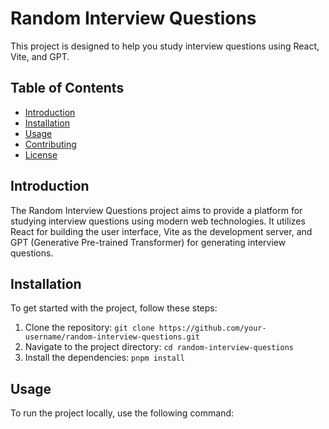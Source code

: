 # Random Interview Questions

This project is designed to help you study interview questions using React, Vite, and GPT.

## Table of Contents

- [Introduction](#introduction)
- [Installation](#installation)
- [Usage](#usage)
- [Contributing](#contributing)
- [License](#license)

## Introduction

The Random Interview Questions project aims to provide a platform for studying interview questions using modern web technologies. It utilizes React for building the user interface, Vite as the development server, and GPT (Generative Pre-trained Transformer) for generating interview questions.

## Installation

To get started with the project, follow these steps:

1. Clone the repository: `git clone https://github.com/your-username/random-interview-questions.git`
2. Navigate to the project directory: `cd random-interview-questions`
3. Install the dependencies: `pnpm install`

## Usage

To run the project locally, use the following command:
